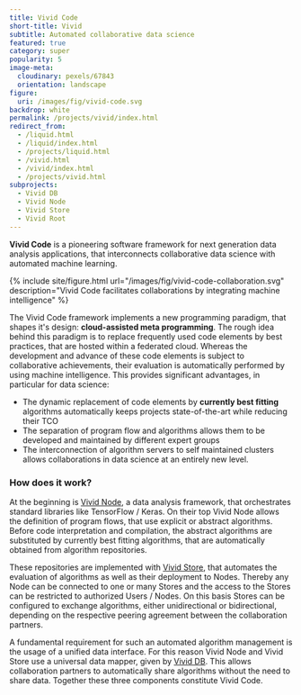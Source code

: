 ```yaml
---
title: Vivid Code
short-title: Vivid
subtitle: Automated collaborative data science
featured: true
category: super
popularity: 5
image-meta:
  cloudinary: pexels/67843
  orientation: landscape
figure:
  uri: /images/fig/vivid-code.svg
backdrop: white
permalink: /projects/vivid/index.html
redirect_from:
  - /liquid.html
  - /liquid/index.html
  - /projects/liquid.html
  - /vivid.html
  - /vivid/index.html
  - /projects/vivid.html
subprojects:
  - Vivid DB
  - Vivid Node
  - Vivid Store
  - Vivid Root
---
```


**Vivid Code** is a pioneering software framework for next generation data
analysis applications, that interconnects collaborative data science with
automated machine learning.

{% include site/figure.html url="/images/fig/vivid-code-collaboration.svg"
  description="Vivid Code facilitates collaborations by integrating machine
  intelligence" %}

The Vivid Code framework implements a new programming paradigm, that shapes it's
design: **cloud-assisted meta programming**. The rough idea behind this paradigm
is to replace frequently used code elements by best practices, that are
hosted within a federated cloud. Whereas the development and advance of these
code elements is subject to collaborative achievements, their evaluation is
automatically performed by using machine intelligence. This provides significant
advantages, in particular for data science:

* The dynamic replacement of code elements by **currently best fitting**
  algorithms automatically keeps projects state-of-the-art while reducing their
  TCO
* The separation of program flow and algorithms allows them to be developed and
  maintained by different expert groups
* The interconnection of algorithm servers to self maintained clusters allows
  collaborations in data science at an entirely new level.

### How does it work?

At the beginning is [Vivid Node](/projects/rian.html), a data analysis
framework, that orchestrates standard libraries like TensorFlow / Keras. On
their top Vivid Node allows the definition of program flows, that use explicit
or abstract algorithms. Before code interpretation and compilation, the abstract
algorithms are substituted by currently best fitting algorithms, that are
automatically obtained from algorithm repositories.

These repositories are implemented with [Vivid Store](/projects/brea.html), that
automates the evaluation of algorithms as well as their deployment to Nodes.
Thereby any Node can be connected to one or many Stores and the access to the
Stores can be restricted to authorized Users / Nodes. On this basis Stores can
be configured to exchange algorithms, either unidirectional or bidirectional,
depending on the respective peering agreement between the collaboration
partners.

A fundamental requirement for such an automated algorithm management is the
usage of a unified data interface. For this reason Vivid Node and Vivid Store
use a universal data mapper, given by [Vivid DB](/projects/deet.html). This
allows collaboration partners to automatically share algorithms without the need
to share data. Together these three components constitute Vivid Code.
